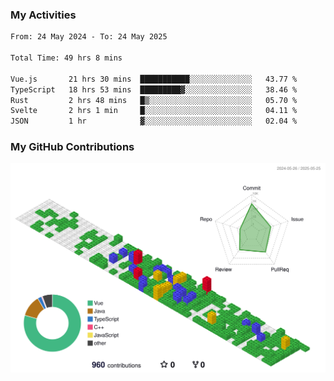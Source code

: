### My Activities

<!--START_SECTION:waka-->

```txt
From: 24 May 2024 - To: 24 May 2025

Total Time: 49 hrs 8 mins

Vue.js       21 hrs 30 mins  ███████████░░░░░░░░░░░░░░   43.77 %
TypeScript   18 hrs 53 mins  █████████▓░░░░░░░░░░░░░░░   38.46 %
Rust         2 hrs 48 mins   █▒░░░░░░░░░░░░░░░░░░░░░░░   05.70 %
Svelte       2 hrs 1 min     █░░░░░░░░░░░░░░░░░░░░░░░░   04.11 %
JSON         1 hr            ▓░░░░░░░░░░░░░░░░░░░░░░░░   02.04 %
```

<!--END_SECTION:waka-->

### My GitHub Contributions

![](./profile-3d-contrib/profile-gitblock.svg)
